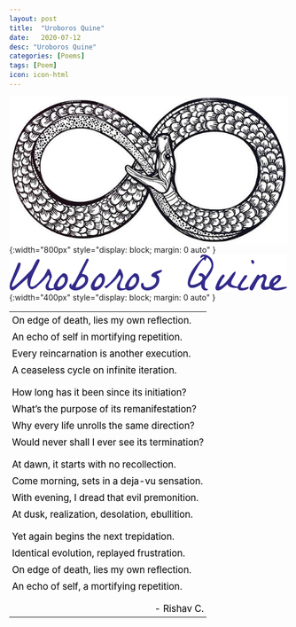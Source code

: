 ```yaml
---
layout: post
title:  "Uroboros Quine"
date:   2020-07-12
desc: "Uroboros Quine"
categories: [Poems]
tags: [Poem]
icon: icon-html
---
```


![uroboros_quine](/static/assets/img/blog/Poems/uroboros_quine.jpg){:width="800px" style="display: block; margin: 0 auto" }
![uroboros_quine_title](/static/assets/img/blog/Poems/uroboros_quine_title.png){:width="400px" style="display: block; margin: 0 auto" }


<style type="text/css">
.tg  {border-collapse:collapse;border-spacing:0;}
.tg td{border-style:solid;border-width:0px;overflow:hidden;
  padding:5px 5px;word-break:normal;}
.tg th{border-style:solid;border-width:0px;font-weight:normal;
  overflow:hidden;padding:10px 5px;word-break:normal;}
.tg .tg-3z1b{border-color:#000000;text-align:right;vertical-align:top}
.tg .tg-0lax{text-align:left;vertical-align:top}
.tg .tg-73oq{border-color:#000000;text-align:left;vertical-align:top}
</style>
<center style="color:black; font-size: 120%;">
<table class="tg">
<tbody>
  <tr>
    <td class="tg-0lax">On edge of death, lies my own reflection.</td>
  </tr>
  <tr>
    <td class="tg-73oq">An echo of self in mortifying repetition.</td>
  </tr>
  <tr>
    <td class="tg-73oq">Every reincarnation is another execution.</td>
  </tr>
  <tr>
    <td class="tg-73oq">A ceaseless cycle on infinite iteration.</td>
  </tr>
  <tr>
    <td class="tg-73oq"></td>
  </tr>
  <tr>
    <td class="tg-73oq">How long has it been since its initiation?</td>
  </tr>
  <tr>
    <td class="tg-73oq">What’s the purpose of its remanifestation?</td>
  </tr>
  <tr>
    <td class="tg-73oq">Why every life unrolls the same direction?</td>
  </tr>
  <tr>
    <td class="tg-73oq">Would never shall I ever see its termination?</td>
  </tr>
  <tr>
    <td class="tg-73oq"></td>
  </tr>
  <tr>
    <td class="tg-73oq">At dawn, it starts with no recollection.</td>
  </tr>
  <tr>
    <td class="tg-73oq">Come morning, sets in a deja-vu sensation.</td>
  </tr>
  <tr>
    <td class="tg-73oq">With evening, I dread that evil premonition.</td>
  </tr>
  <tr>
    <td class="tg-73oq">At dusk, realization, desolation, ebullition.</td>
  </tr>
  <tr>
    <td class="tg-73oq"></td>
  </tr>
  <tr>
    <td class="tg-73oq">Yet again begins the next trepidation.</td>
  </tr>
  <tr>
    <td class="tg-73oq">Identical evolution, replayed frustration.</td>
  </tr>
  <tr>
    <td class="tg-73oq">On edge of death, lies my own reflection.</td>
  </tr>
  <tr>
    <td class="tg-73oq">An echo of self, a mortifying repetition.</td>
  </tr>
  <tr>
    <td class="tg-73oq"></td>
  </tr>
  <tr>
    <td class="tg-3z1b"><span style="font-weight:400;font-style:normal">- Rishav C.</span></td>
  </tr>
</tbody>
</table>
</center>